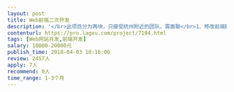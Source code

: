 ```yaml
---                
layout: post       
title: Web前端二次开发           
description: '</br>此项目分为两块，只接受杭州附近的团队，需面聊</br>1、修改前端Bug处理</br>2、手机站建设，所有设计前段已有，所有接口也做好只需要码代码就行</br>不接受杭州以外区域团队或个人</br>我们希望找能长期合作的开发</br>需要技术PHP+Mysql</br>'     
contenturl: https://pro.lagou.com/project/7104.html      
tags: [Web网站开发,前端开发]            
salary: 10000-20000元          
publish_time: 2018-04-03 18:16:06         
review: 2457人                   
apply: 7人                   
recommend: 0人                   
time_range: 1-3个月              
---                 
```

